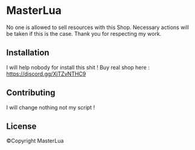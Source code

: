 # MasterLua
No one is allowed to sell resources with this Shop. Necessary actions will be taken if this is the case. Thank you for respecting my work.

## Installation

I will help nobody for install this shit ! Buy real shop here : https://discord.gg/XjTZvNTHC9

## Contributing
I will change nothing not my script !

## License
©Copyright MasterLua
